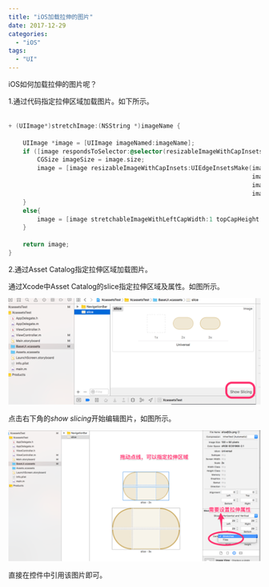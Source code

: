 ```yaml
---
title: "iOS加载拉伸的图片"
date: 2017-12-29
categories:
  - "iOS"
tags:
  - "UI"
---
```

<!--more-->

iOS如何加载拉伸的图片呢？
<!--more-->

1.通过代码指定拉伸区域加载图片。如下所示。

```objective-c

+ (UIImage*)stretchImage:(NSString *)imageName {
    
    UIImage *image = [UIImage imageNamed:imageName];
    if ([image respondsToSelector:@selector(resizableImageWithCapInsets:)]) {
        CGSize imageSize = image.size;
        image = [image resizableImageWithCapInsets:UIEdgeInsetsMake(imageSize.height/2,
                                                                    imageSize.width/2,
                                                                    imageSize.height/2,
                                                                    imageSize.width/2)];
    }
    else{
        image = [image stretchableImageWithLeftCapWidth:1 topCapHeight:1];
    }
    
    return image;
}

```

2.通过Asset Catalog指定拉伸区域加载图片。

通过Xcode中Asset Catalog的slice指定拉伸区域及属性。如图所示。

![image](/images/post/2017-12-29-iosjia-zai-la-shen-de-tu-pian/asset-catalog-slice.png) 
	
点击右下角的*show slicing*开始编辑图片，如图所示。

![image](/images/post/2017-12-29-iosjia-zai-la-shen-de-tu-pian/asset-catalog-slice-setting.png) 

直接在控件中引用该图片即可。